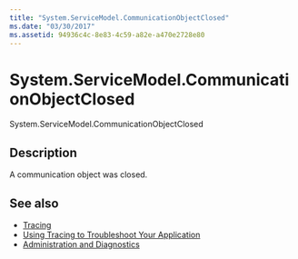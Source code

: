 ```yaml
---
title: "System.ServiceModel.CommunicationObjectClosed"
ms.date: "03/30/2017"
ms.assetid: 94936c4c-8e83-4c59-a82e-a470e2728e80
---
```

# System.ServiceModel.CommunicationObjectClosed
System.ServiceModel.CommunicationObjectClosed  
  
## Description  
 A communication object was closed.  
  
## See also

- [Tracing](index.md)
- [Using Tracing to Troubleshoot Your Application](using-tracing-to-troubleshoot-your-application.md)
- [Administration and Diagnostics](../index.md)
